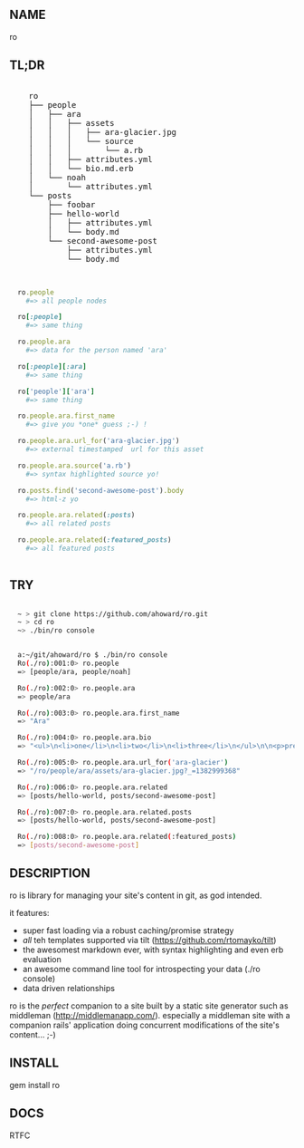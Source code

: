 NAME
----

ro


TL;DR
--------

<pre>

    ro
    ├── people
    │   ├── ara
    │   │   ├── assets
    │   │   │   ├── ara-glacier.jpg
    │   │   │   └── source
    │   │   │       └── a.rb
    │   │   ├── attributes.yml
    │   │   └── bio.md.erb
    │   └── noah
    │       └── attributes.yml
    └── posts
        ├── foobar
        ├── hello-world
        │   ├── attributes.yml
        │   └── body.md
        └── second-awesome-post
            ├── attributes.yml
            └── body.md

</pre>


```ruby

  ro.people                                 
    #=> all people nodes

  ro[:people]                               
    #=> same thing

  ro.people.ara                             
    #=> data for the person named 'ara'

  ro[:people][:ara]                         
    #=> same thing

  ro['people']['ara']                         
    #=> same thing

  ro.people.ara.first_name                  
    #=> give you *one* guess ;-) !

  ro.people.ara.url_for('ara-glacier.jpg')  
    #=> external timestamped  url for this asset

  ro.people.ara.source('a.rb')              
    #=> syntax highlighted source yo!

  ro.posts.find('second-awesome-post').body 
    #=> html-z yo

  ro.people.ara.related(:posts)             
    #=> all related posts

  ro.people.ara.related(:featured_posts)    
    #=> all featured posts
  

```

TRY
---

```bash

  ~ > git clone https://github.com/ahoward/ro.git
  ~ > cd ro
  ~> ./bin/ro console


  a:~/git/ahoward/ro $ ./bin/ro console
  Ro(./ro):001:0> ro.people
  => [people/ara, people/noah]

  Ro(./ro):002:0> ro.people.ara
  => people/ara

  Ro(./ro):003:0> ro.people.ara.first_name
  => "Ara"

  Ro(./ro):004:0> ro.people.ara.bio
  => "<ul>\n<li>one</li>\n<li>two</li>\n<li>three</li>\n</ul>\n\n<p>pretty syntax highlighting</p>\n<div class=\"highlight\"><pre>  <span class=\"vi\">@a</span> <span class=\"o\">=</span> <span class=\"mi\">42</span>\n</pre></div>\n<p>Ara</p>\n\n<p>/ro/people/ara/assets/ara-glacier.jpg?_=1382999368</p>\n"

  Ro(./ro):005:0> ro.people.ara.url_for('ara-glacier')
  => "/ro/people/ara/assets/ara-glacier.jpg?_=1382999368"

  Ro(./ro):006:0> ro.people.ara.related
  => [posts/hello-world, posts/second-awesome-post]

  Ro(./ro):007:0> ro.people.ara.related.posts
  => [posts/hello-world, posts/second-awesome-post]

  Ro(./ro):008:0> ro.people.ara.related(:featured_posts)
  => [posts/second-awesome-post]

```

DESCRIPTION
-----------

ro is library for managing your site's content in git, as god intended.

it features:

- super fast loading via a robust caching/promise strategy
- *all* teh templates supported via tilt (https://github.com/rtomayko/tilt)
- the awesomest markdown ever, with syntax highlighting and even erb evaluation
- an awesome command line tool for introspecting your data (./ro console)
- data driven relationships


ro is the *perfect* companion to a site built by a static site generator such
as middleman (http://middlemanapp.com/).  especially a middleman site with a
companion rails' application doing concurrent modifications of the site's
content... ;-)


INSTALL
-------

gem install ro


DOCS
----

RTFC
